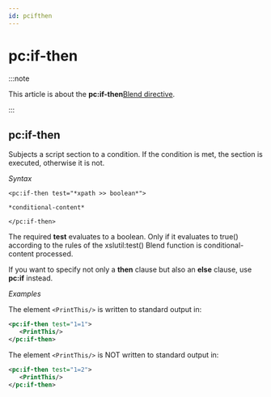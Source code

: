 ```yaml
---
id: pcifthen
---
```


# pc:if-then




:::note

This article is about the **pc:if-then**[Blend directive](/docs/Repositories/Blend_directives).

:::

## **pc:if-then**

Subjects a script section to a condition. If the condition is met, the section is executed, otherwise it is not.

*Syntax*
 

```
<pc:if-then test="*xpath >> boolean*">

*conditional-content*

</pc:if-then>
```

The required **test** evaluates to a boolean. Only if it evaluates to true() according to the rules of the xslutil:test() Blend function is conditional-content processed.

If you want to specify not only a **then** clause but also an **else** clause, use **pc:if** instead.

*Examples*

The element `<PrintThis/>` is written to standard output in:

```xml
<pc:if-then test="1=1">
   <PrintThis/>
</pc:if-then>
```

The element `<PrintThis/>` is NOT written to standard output in:

```xml
<pc:if-then test="1=2">
   <PrintThis/>
</pc:if-then>
```

 